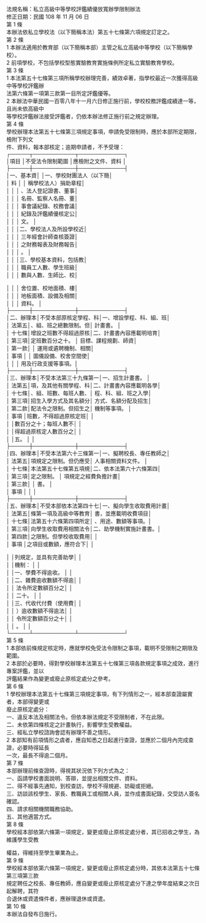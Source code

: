 法規名稱：私立高級中等學校評鑑績優放寬辦學限制辦法  
修正日期：民國 108 年 11 月 06 日  
第 1 條  
本辦法依私立學校法（以下簡稱本法）第五十七條第六項規定訂定之。  
第 2 條  
1 本辦法適用於教育部（以下簡稱本部）主管之私立高級中等學校（以下簡稱學校）。  
2 前項學校，不包括學校型態實驗教育實施條例所定私立實驗教育學校。  
第 3 條  
1 本法第五十七條第三項所稱學校辦理完善，績效卓著，指學校最近一次獲得高級中等學校評鑑辦  
法第六條第一項第三款第一目所定評鑑優等。  
2 本辦法中華民國一百零八年十一月六日修正施行前，學校校務評鑑成績達一等，且尚未依高級中  
等學校評鑑辦法接受評鑑者，仍依本辦法修正施行前之規定辦理。  
第 4 條  
學校辦理本法第五十七條第三項規定事項，申請免受限制時，應於本部所定期限，檢附下列文  
件、資料，報本部核定；逾期申請者，不予受理：  
┌─────┬───────────┬────────────┐  
│項目 │不受法令限制範圍 │應檢附之文件、資料 │  
├─────┼───────────┼────────────┤  
│一、基本資│ │一、學校財團法人（以下簡│  
│ 料 │ │ 稱學校法人）捐助章程│  
│ │ │ 、法人登記證書、董事│  
│ │ │ 名冊、監察人名冊、董│  
│ │ │ 事會議紀錄、校務會議│  
│ │ │ 紀錄及評鑑績優核定公│  
│ │ │ 文。 │  
│ │ │二、學校法人及所設學校近│  
│ │ │ 三年經會計師查核簽證│  
│ │ │ 之財務報表及財務報告│  
│ │ │ 。 │  
│ │ │三、學校基本資料，包括教│  
│ │ │ 職員工人數、學生班級│  
│ │ │ 數與人數、生師比、校│  


│ │ │ 舍位置、校地面積、樓│  
│ │ │ 地板面積、設備及相關│  
│ │ │ 資料。 │  
├─────┼───────────┼────────────┤  
│二、辦理本│不受本部原核定學程、科│一、增設學程、科、組、班│  
│ 法第五│、組、班之總數限制。但│ 計畫書。 │  
│ 十七條│增設之班數不得超過原核│二、計畫書內容應載明培育│  
│ 第三項│定班數百分之十。 │ 目標、課程規劃、師資│  
│ 第一款│ │ 運用或遴聘機制、相關│  
│ 事項 │ │ 圖儀設備、校舍空間使│  
│ │ │ 用及行政支援等事項。│  
├─────┼───────────┼────────────┤  
│三、辦理本│不受本法第三十九條第一│一、招生計畫書。 │  
│ 法第五│項，及其他有關學程、科│二、計畫書內容應載明各學│  
│ 十七條│、組、班數、每班人數、│ 程、科、組、班之入學│  
│ 第三項│招生入學方式及其名額分│ 方式、名額分配及招生│  
│ 第二款│配法令之限制。但招生之│ 機制等事項。 │  
│ 事項 │班數，不得超過原核定班│ │  
│ │數百分之十；每班人數不│ │  
│ │得超過原核定人數百分之│ │  
│ │五。 │ │  
├─────┼───────────┼────────────┤  
│四、辦理本│不受本法第六十三條第一│一、擬聘校長、專任教師之│  
│ 法第五│項規定之限制。但仍應受│ 人事相關資料文件。 │  
│ 十七條│本法第五十七條第五項規│二、依本法第六十六條第四│  
│ 第三項│定之限制。 │ 項規定之經費負擔計畫│  
│ 第三款│ │ 書。 │  
│ 事項 │ │ │  
├─────┼───────────┼────────────┤  
│五、辦理本│不受本部依本法第四十七│一、擬向學生收取費用計畫│  
│ 法第五│條第一項及高級中等教育│ 書，並應載明收費項目│  
│ 十七條│法第五十六條第四項所定│ 、用途、數額等事項。│  
│ 第三項│向學生收取費用相關法令│二、助學機制實施計畫書。│  
│ 第四款│之限制。但學校收取費用│ │  
│ 事項 │之項目或數額，應符合下│ │  


│ │列規定，並具有完善助學│ │  
│ │機制： │ │  
│ │一、學費不得逾收。 │ │  
│ │二、雜費逾收數額不得逾│ │  
│ │ 法令所定數額百分之│ │  
│ │ 二十。 │ │  
│ │三、代收代付費（使用費│ │  
│ │ ）逾收數額不得逾法│ │  
│ │ 令所定數額百分之十│ │  
│ │ 。 │ │  
└─────┴───────────┴────────────┘  
第 5 條  
1 本部依前條規定核定時，應就學校免受法令限制之事項，載明不受限制之期限及範圍。  
2 本部於必要時，得對學校辦理本法第五十七條第三項各款規定事項之成效，進行專案評鑑，並以  
評鑑結果作為變更或廢止原核定處分之參考。  
第 6 條  
1 學校辦理本法第五十七條第三項規定事項，有下列情形之一，經本部查證屬實者，本部得變更或  
廢止原核定處分：  
一、違反本法及相關法令。但依本辦法規定不受限制者，不在此限。  
二、未依第四條核定之計畫執行，影響學生受教權益。  
三、經私立學校諮詢會認有辦理不善之情形。  
2 本部知有前項情形之虞者，應自知悉之日起進行查證，並應於二個月內完成查證，必要時得延長  
一次，最長不得逾二個月。  
第 7 條  
本部辦理前條查證時，得視其狀況依下列方式為之：  
一、函請學校書面說明、答辯，並提出相關文件、資料。  
二、得不經事先通知，到校查訪，學校不得規避、妨礙或拒絕。  
三、訪談該校學生、家長、教職員工或相關人員，並作成書面紀錄，交受訪人簽名確認。  
四、請求相關機關職務協助。  
五、其他適當方式。  
第 8 條  
學校經本部依第六條第一項規定，變更或廢止原核定處分者，其已招收之學生，為維護學生受教  


權益，得維持至學生畢業為止。  
第 9 條  
學校經本部依第六條第一項規定，變更或廢止原核定處分時，其依本法第五十七條第三項第三款  
規定聘任之校長、專任教師，應自變更或廢止原核定處分下達之學年度結束之次日起解聘，其符  
合退休或資遣條件者，應辦理退休或資遣。  
第 10 條  
本辦法自發布日施行。  


